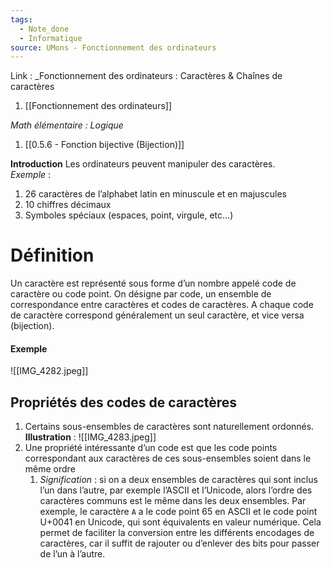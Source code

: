 ```yaml
---
tags:
  - Note_done
  - Informatique
source: UMons - Fonctionnement des ordinateurs
---
```


Link :
_Fonctionnement des ordinateurs : Caractères & Chaînes de caractères
1. [[Fonctionnement des ordinateurs]]

_Math élémentaire : Logique_
1. [[0.5.6 - Fonction bijective (Bijection)]]

**Introduction**
Les ordinateurs peuvent manipuler des caractères.
\
_Exemple_ :
1. 26 caractères de l’alphabet latin en minuscule et en majuscules 
2. 10 chiffres décimaux 
3. Symboles spéciaux (espaces, point, virgule, etc...)
# Définition
Un caractère est représenté sous forme d’un nombre appelé code de caractère ou code point. On désigne par code, un ensemble de correspondance entre caractères et codes de caractères. A chaque code de caractère correspond généralement un seul caractère, et vice versa (bijection).
#### Exemple
![[IMG_4282.jpeg]]

## Propriétés des codes de caractères 
1. Certains sous-ensembles de caractères sont naturellement ordonnés. 
**Illustration** : ![[IMG_4283.jpeg]]
2. Une propriété intéressante d’un code est que les code points correspondant aux caractères de ces sous-ensembles soient dans le même ordre 
	1. _Signification_ : si on a deux ensembles de caractères qui sont inclus l’un dans l’autre, par exemple l’ASCII et l’Unicode, alors l’ordre des caractères communs est le même dans les deux ensembles. Par exemple, le caractère `A` a le code point 65 en ASCII et le code point U+0041 en Unicode, qui sont équivalents en valeur numérique. Cela permet de faciliter la conversion entre les différents encodages de caractères, car il suffit de rajouter ou d’enlever des bits pour passer de l’un à l’autre.
